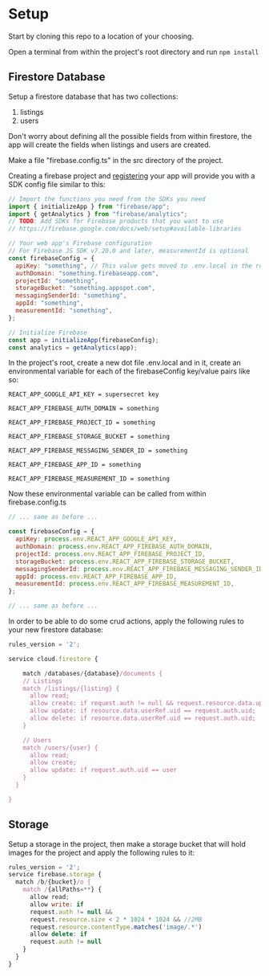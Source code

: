 # Setup

Start by cloning this repo to a location of your choosing.

Open a terminal from within the project's root directory and run `npm install`

## Firestore Database

Setup a firestore database that has two collections:

1. listings
2. users

Don't worry about defining all the possible fields from within firestore, the app will create the fields when listings and users are created.

Make a file "firebase.config.ts" in the src directory of the project.

Creating a firebase project and [registering](https://firebase.google.com/docs/web/setup#access-firebase) your app will provide you with a SDK config file similar to this:

```javascript
// Import the functions you need from the SDKs you need
import { initializeApp } from "firebase/app";
import { getAnalytics } from "firebase/analytics";
// TODO: Add SDKs for Firebase products that you want to use
// https://firebase.google.com/docs/web/setup#available-libraries

// Your web app's Firebase configuration
// For Firebase JS SDK v7.20.0 and later, measurementId is optional
const firebaseConfig = {
  apiKey: "something", // This value gets moved to .env.local in the root
  authDomain: "something.firebaseapp.com",
  projectId: "something",
  storageBucket: "something.appspot.com",
  messagingSenderId: "something",
  appId: "something",
  measurementId: "something",
};

// Initialize Firebase
const app = initializeApp(firebaseConfig);
const analytics = getAnalytics(app);
```

In the project's root, create a new dot file .env.local and in it, create an environmental variable for each of the firebaseConfig key/value pairs like so:

```
REACT_APP_GOOGLE_API_KEY = supersecret key

REACT_APP_FIREBASE_AUTH_DOMAIN = something

REACT_APP_FIREBASE_PROJECT_ID = something

REACT_APP_FIREBASE_STORAGE_BUCKET = something

REACT_APP_FIREBASE_MESSAGING_SENDER_ID = something

REACT_APP_FIREBASE_APP_ID = something

REACT_APP_FIREBASE_MEASUREMENT_ID = something
```

Now these environmental variable can be called from within firebase.config.ts

```javascript
// ... same as before ...

const firebaseConfig = {
  apiKey: process.env.REACT_APP_GOOGLE_API_KEY,
  authDomain: process.env.REACT_APP_FIREBASE_AUTH_DOMAIN,
  projectId: process.env.REACT_APP_FIREBASE_PROJECT_ID,
  storageBucket: process.env.REACT_APP_FIREBASE_STORAGE_BUCKET,
  messagingSenderId: process.env.REACT_APP_FIREBASE_MESSAGING_SENDER_ID,
  appId: process.env.REACT_APP_FIREBASE_APP_ID,
  measurementId: process.env.REACT_APP_FIREBASE_MEASUREMENT_ID,
};

// ... same as before ...
```

In order to be able to do some crud actions, apply the following rules to your new firestore database:

```javascript
rules_version = '2';

service cloud.firestore {

    match /databases/{database}/documents {
    // Listings
    match /listings/{listing} {
      allow read;
      allow create: if request.auth != null && request.resource.data.uploads.images.value.size() <= 30;
      allow update: if resource.data.userRef.uid == request.auth.uid;
      allow delete: if resource.data.userRef.uid == request.auth.uid;
    }

    // Users
    match /users/{user} {
      allow read;
      allow create;
      allow update: if request.auth.uid == user
    }
  }

}
```

## Storage

Setup a storage in the project, then make a storage bucket that will hold images for the project and apply the following rules to it:

```javascript
rules_version = '2';
service firebase.storage {
  match /b/{bucket}/o {
    match /{allPaths=**} {
      allow read;
      allow write: if
      request.auth != null &&
      request.resource.size < 2 * 1024 * 1024 && //2MB
      request.resource.contentType.matches('image/.*')
      allow delete: if
      request.auth != null
    }
  }
}
```
